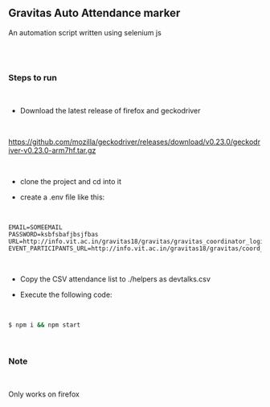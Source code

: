 ## Gravitas Auto Attendance marker
An automation script written using selenium js


<br />
<br />

### Steps to run

<br />


* Download the latest release of firefox and geckodriver

<br />

https://github.com/mozilla/geckodriver/releases/download/v0.23.0/geckodriver-v0.23.0-arm7hf.tar.gz

<br />

* clone the project and cd into it

* create a .env file like this:

<br />

```
EMAIL=SOMEEMAIL
PASSWORD=ksbfsbafjbsjfbas
URL=http://info.vit.ac.in/gravitas18/gravitas/gravitas_coordinator_login.asp
EVENT_PARTICIPANTS_URL=http://info.vit.ac.in/gravitas18/gravitas/coord_event_participants.asp
```

<br />

* Copy the CSV attendance list to ./helpers as devtalks.csv

* Execute the following code:

<br />

```bash
$ npm i && npm start
```

<br />

### Note

<br />

Only works on firefox

